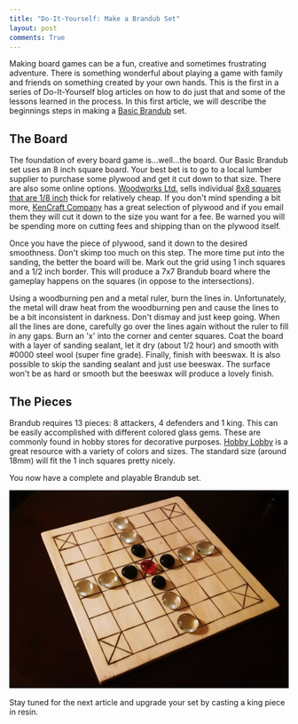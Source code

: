```yaml
---
title: "Do-It-Yourself: Make a Brandub Set"
layout: post
comments: True
---
```


Making board games can be a fun, creative and sometimes frustrating adventure. There is something wonderful about playing a game with family and friends on something created by your own hands.  This is the first in a series of Do-It-Yourself blog articles on how to do just that and some of the lessons learned in the process. In this first article, we will describe the beginnings steps in making a [Basic Brandub](/2016/09/18/basic-brandub/) set.  

The Board 
---------

The foundation of every board game is...well...the board.  Our Basic Brandub set uses an 8 inch square board.  Your best bet is to go to a local lumber supplier to purchase some plywood and get it cut down to that size.  There are also some online options.  [Woodworks Ltd.](http://www.craftparts.com/) sells individual [8x8 squares that are 1/8 inch](http://www.craftparts.com/plywood-square-cutouts-p-5093.html) thick for relatively cheap.  If you don't mind spending a bit more, [KenCraft Company](http://www.kencraftcompany.com/) has a great selection of plywood and if you email them they will cut it down to the size you want for a fee.  Be warned you will be spending more on cutting fees and shipping than on the plywood itself.

Once you have the piece of plywood, sand it down to the desired smoothness.  Don't skimp too much on this step.  The more time put into the sanding, the better the board will be.  Mark out the grid using 1 inch squares and a 1/2 inch border.  This will produce a 7x7 Brandub board where the gameplay happens on the squares (in oppose to the intersections).      

Using a woodburning pen and a metal ruler, burn the lines in.  Unfortunately, the metal will draw heat from the woodburning pen and cause the lines to be a bit inconsistent in darkness.   Don't dismay and just keep going.  When all the lines are done, carefully go over the lines again without the ruler to fill in any gaps.  Burn an 'x' into the corner and center squares.  Coat the board with a layer of sanding sealant, let it dry (about 1/2 hour) and smooth with #0000 steel wool (super fine grade).  Finally, finish with beeswax.  It is also possible to skip the sanding sealant and just use beeswax.  The surface won't be as hard or smooth but the beeswax will produce a lovely finish. 

The Pieces
----------

Brandub requires 13 pieces: 8 attackers, 4 defenders and 1 king.  This can
be easily accomplished with different colored glass gems. These are commonly
found in hobby stores for decorative purposes.  [Hobby Lobby](http://www.hobbylobby.com/) is a great resource with a variety of colors and sizes.  The standard size (around 18mm) will fit the 1 inch squares pretty nicely.

You now have a complete and playable Brandub set.

![Brandub](/assets/diy-brandub-gems.jpg)

Stay tuned for the next article and upgrade your set by casting a king piece in resin.
